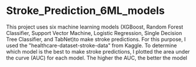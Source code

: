 # Stroke_Prediction_6ML_models
This project uses six machine learning models (XGBoost, Random Forest Classifier, Support Vector Machine, Logistic Regression, Single Decision Tree Classifier, and TabNet)to make stroke predictions. For this purpose, I used the "healthcare-dataset-stroke-data" from Kaggle. To determine which model is the best to make stroke predictions, I plotted the area under the curve (AUC) for each model. The higher the AUC, the better the model
